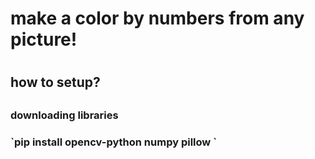 <h1>make a color by numbers from any picture! <h1>

<h2> how to setup? <h2>

<h3> downloading libraries <h3>
`pip install opencv-python numpy pillow `
